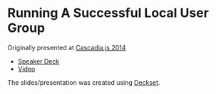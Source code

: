 # Running A Successful Local User Group

Originally presented at [Cascadia.js 2014](http://2014.cascadiajs.com/)

* [Speaker Deck](https://speakerdeck.com/jxson/how-to-run-a-successful-user-group)
* [Video](https://www.youtube.com/watch?v=3ME7Q2YwzR0)

The slides/presentation was created using [Deckset](http://www.decksetapp.com/).
